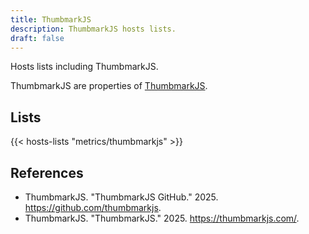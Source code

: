 ```yaml
---
title: ThumbmarkJS
description: ThumbmarkJS hosts lists.
draft: false
---
```


Hosts lists including ThumbmarkJS.

ThumbmarkJS are properties of [ThumbmarkJS](https://thumbmarkjs.com/).

## Lists

{{< hosts-lists "metrics/thumbmarkjs" >}}

## References

+ ThumbmarkJS. "ThumbmarkJS GitHub." 2025. https://github.com/thumbmarkjs.
+ ThumbmarkJS. "ThumbmarkJS." 2025. https://thumbmarkjs.com/.
